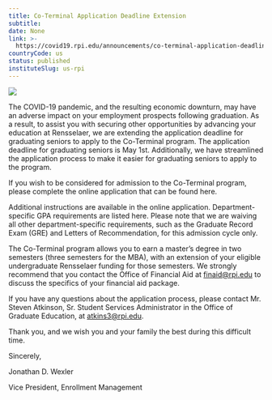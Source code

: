 ```yaml
---
title: Co-Terminal Application Deadline Extension
subtitle: 
date: None
link: >-
  https://covid19.rpi.edu/announcements/co-terminal-application-deadline-extension
countryCode: us
status: published
instituteSlug: us-rpi
---
```

![](https://covid19.rpi.edu/themes/custom/paperclip/img/favicons/apple-touch-icon.png)

The COVID-19 pandemic, and the resulting economic downturn, may have an adverse impact on your employment prospects following graduation. As a result, to assist you with securing other opportunities by advancing your education at Rensselaer, we are extending the application deadline for graduating seniors to apply to the Co-Terminal program. The application deadline for graduating seniors is May 1st. Additionally, we have streamlined the application process to make it easier for graduating seniors to apply to the program.

If you wish to be considered for admission to the Co-Terminal program, please complete the online application that can be found here.

Additional instructions are available in the online application. Department-specific GPA requirements are listed here. Please note that we are waiving all other department-specific requirements, such as the Graduate Record Exam (GRE) and Letters of Recommendation, for this admission cycle only.

The Co-Terminal program allows you to earn a master’s degree in two semesters (three semesters for the MBA), with an extension of your eligible undergraduate Rensselaer funding for those semesters. We strongly recommend that you contact the Office of Financial Aid at finaid@rpi.edu to discuss the specifics of your financial aid package.

If you have any questions about the application process, please contact Mr. Steven Atkinson, Sr. Student Services Administrator in the Office of Graduate Education, at atkins3@rpi.edu.

Thank you, and we wish you and your family the best during this difficult time.

Sincerely,

Jonathan D. Wexler

Vice President, Enrollment Management